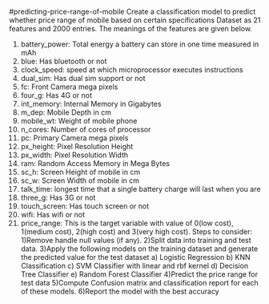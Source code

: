 #predicting-price-range-of-mobile
Create a classification model to predict whether price range of mobile  based on certain specifications
Dataset as 21 features and 2000 entries. The meanings of the features are given below.
1) battery_power: Total energy a battery can store in one time measured in mAh
2) blue: Has bluetooth or not
3) clock_speed: speed at which microprocessor executes instructions
4) dual_sim: Has dual sim support or not
5) fc: Front Camera mega pixels
6) four_g: Has 4G or not
7) int_memory: Internal Memory in Gigabytes
8) m_dep: Mobile Depth in cm
9) mobile_wt: Weight of mobile phone
10) n_cores: Number of cores of processor
11) pc: Primary Camera mega pixels
12) px_height: Pixel Resolution Height
13) px_width: Pixel Resolution Width
14) ram: Random Access Memory in Mega Bytes
15) sc_h: Screen Height of mobile in cm
16) sc_w: Screen Width of mobile in cm
17) talk_time: longest time that a single battery charge will last when you are
18) three_g: Has 3G or not
19) touch_screen: Has touch screen or not
20) wifi: Has wifi or not
21) price_range: This is the target variable with value of 0(low cost), 1(medium cost), 
2(high cost) and 3(very high cost).
Steps to consider:
1)Remove handle null values (if any).
2)Split data into training and test data.
3)Apply the following models on the training dataset and generate the predicted value for 
the test dataset
a) Logistic Regression 
b) KNN Classification
c) SVM Classifier with linear and rbf kernel
d) Decision Tree Classifier
e) Random Forest Classifier
4)Predict the price range for test data
5)Compute Confusion matrix and classification report for each of these models.
6)Report the model with the best accuracy
